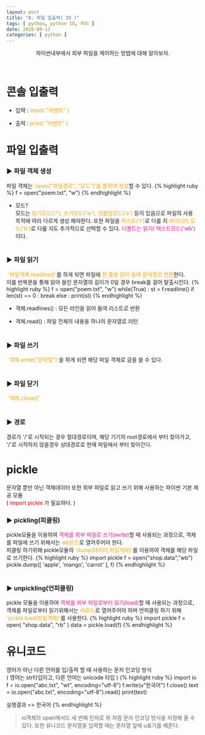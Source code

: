 ```yaml
---
layout: post
title: "8. 파일 입출력( IO )"
tags: [ python, python IO, 파이 ]
date: 2018-09-12
categories: [ python ]
---
```


<p align="center">
  파이썬내부에서 외부 파일을 제어하는 방법에 대해 알아보자. 
</p><br/>

# 콘솔 입출력

- 입력 
: <font color="orange">input( "커맨트" )</font>

- 출력 
: <font color="orange">print( "커맨트" )</font>

# 파일 입출력

### ▶ 파일 객체 생성
파일 객체는 <font color="orange">'open("파일경로", "모드")'를 통하여 생성</font>할 수 있다.
{% highlight ruby %}
f = open("poem.txt", "w")
{% endhighlight %}

- 모드?<br/>
모드는 <font color="orange">읽기모드('r'), 쓰기모드('w'), 덧붙임모드('a')</font> 등이 있음으로 파일의 사용 목적에 따라 다르게 생성 해야한다. 또한 파일을 <font color="orange">텍스트('t')</font>로 다룰 지 <font color="orange">바이너리 모드('b')</font>로 다룰 지도 추가적으로 선택할 수 있다. <font color="deeppink">디폴트는 읽기/ 텍스트모드('wb')</font>이다.
<br/><br/>

### ▶ 파일 읽기
&nbsp;<font color="orange">'파일객체.readline()'</font>를 하게 되면 파일에 <font color="orange">한 줄을 읽어 들여 문자열로 반환</font>한다. <br/>
이를 반복문을 통해 읽어 들인 문자열의 길이가 0일 경우 break를 걸어 탈출시킨다.
{% highlight ruby %}
f = open("poem.txt", "w")
while(True) :
    st = f.readline()
    if len(st) == 0 :
        break
    else :
        print(st)
{% endhighlight %}

- 객체.readlines() 
: 모든 라인을 읽어 들여 리스트로 반환 

- 객체.read() 
: 파일 전체의 내용을 하나의 문자열로 리턴
<br/><br/>

### ▶ 파일 쓰기
&nbsp;<font color="orange">'객체.write("문자열")'</font>을 하게 되면 해당 파일 객체로 글을 쓸 수 있다.
<br/><br/>

### ▶ 파일 닫기
&nbsp;<font color="orange">'객체.close()'</font>
<br/><br/>

### ▶ 경로
경로가 '/'로 시작되는 경우 절대경로이며, 해당 기기의 root경로에서 부터 찾아가고,<br/>
'/'로 시작하지 않을경우 상대경로로 현재 파일에서 부터 찾아간다.
<br/>

# pickle
문자열 뿐만 아닌 객체데이터 또한 외부 파일로 읽고 쓰기 위해 사용하는 파이썬 기본 제공 모듈<br/>
( <font color="red">import pickle</font> 가 필요하다. )

### ▶ pickling(피클링)
pickle모듈을 이용하여 <font color="deeppink">객체를 외부 파일로 쓰기(write)</font>할 때 사용되는 과정으로, 객체를 파일에 쓰기 위해서는 <font color="orange">wb모드</font>로 열어주어야 한다.<br/>
피클링 하기위해 pickle모듈의 <font color="orange">'dump(데이터,파일객체)'</font>를 이용하여 객체를 해당 파일로 쓰기한다.
{% highlight ruby %}
import pickle
f = open("shop.data","wb")
pickle.dump([ 'apple', 'mango', 'carrot' ], f)
{% endhighlight %}
<br/><br/>

### ▶ unpickling(언피클링)
pickle 모듈을 이용하여 <font color="deeppink">객체를 외부 파일로부터 읽기(load)</font>할 때 사용되는 과정으로, 객체를 파일로부터 읽기위해서는 <font color="orange">rb모드</font>로 열어주어야 하며 언피클링 하기 위해 <font color="orange">'pickle.load(파일객체)'</font>를 사용한다.
{% highlight ruby %}
import pickle
f = open( "shop.data", "rb" )
data = pickle.load(f)
{% endhighlight %}

# 유니코드
영어가 아닌 다른 언어를 입/출력 할 때 사용하는 문자 인코딩 방식<br/>
( 영어는 str타입이고, 다른 언어는 unicode 타입 )
{% highlight ruby %}
import io
f = io.open("abc.txt", "wt", encoding="utf-8")
f.write(u"한국어")
f.close()
text = io.open("abc.txt", encoding="utf-8").read()
print(text)

실행결과
=> 한국어
{% endhighlight %}
> io객체의 open메서드 세 번째 인자로 위 처럼 문자 인코딩 방식을 지정해 줄 수 있다.
또한 유니코드 문자열을 입력할 때는 문자열 앞에 u표기를 해준다.


<br/>
